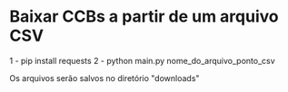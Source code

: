 # Baixar CCBs a partir de um arquivo CSV

1 - pip install requests
2 - python main.py nome_do_arquivo_ponto_csv

Os arquivos serão salvos no diretório "downloads"
